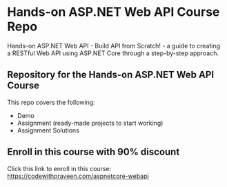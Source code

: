 # Hands-on ASP.NET Web API Course Repo
Hands-on ASP.NET Web API - Build API from Scratch! - a guide to creating a RESTful Web API using ASP.NET Core through a step-by-step approach.

## Repository for the Hands-on ASP.NET Web API Course
This repo covers the following:
* Demo
* Assignment (ready-made projects to start working)
* Assignment Solutions

## Enroll in this course with 90% discount
Click this link to enroll in this course:
https://codewithpraveen.com/aspnetcore-webapi
